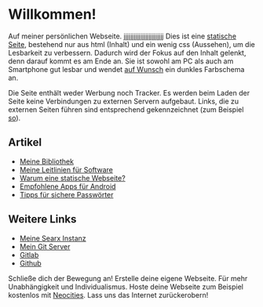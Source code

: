# Willkommen!

Auf meiner persönlichen Webseite.
jjjjjjjjjjjjjjjjjjjjjjjj
Dies ist eine [statische Seite](statische-seite.html), bestehend nur aus html (Inhalt) und ein wenig css (Aussehen), um die Lesbarkeit zu verbessern.
Dadurch wird der Fokus auf den Inhalt gelenkt, denn darauf kommt es am Ende an.
Sie ist sowohl am PC als auch am Smartphone gut lesbar und wendet [auf Wunsch](https://developer.mozilla.org/en-US/docs/Web/CSS/@media/prefers-color-scheme) ein dunkles Farbschema an.

Die Seite enthält weder Werbung noch Tracker.
Es werden beim Laden der Seite keine Verbindungen zu externen Servern aufgebaut.
Links, die zu externen Seiten führen sind entsprechend gekennzeichnet (zum Beispiel [so](https://www.youtube.com/watch?v=dQw4w9WgXcQ)).

## Artikel

- [Meine Bibliothek](bibliothek.html)
- [Meine Leitlinien für Software](leitlinien.html)
- [Warum eine statische Webseite?](statische-seite.html)
- [Empfohlene Apps für Android](android.html)
- [Tipps für sichere Passwörter](passwort.html)

## Weitere Links

- [Meine Searx Instanz](https://searx.svenmoeller.xyz)
- [Mein Git Server](https://git.svenmoeller.xyz)
- [Gitlab](https://gitlab.com/svemoe)
- [Github](https://github.com/svemoe)

Schließe dich der Bewegung an!
Erstelle deine eigene Webseite.
Für mehr Unabhängigkeit und Individualismus.
Hoste deine Webseite zum Beispiel kostenlos mit [Neocities](https://neocities.org/).
Lass uns das Internet zurückerobern!
